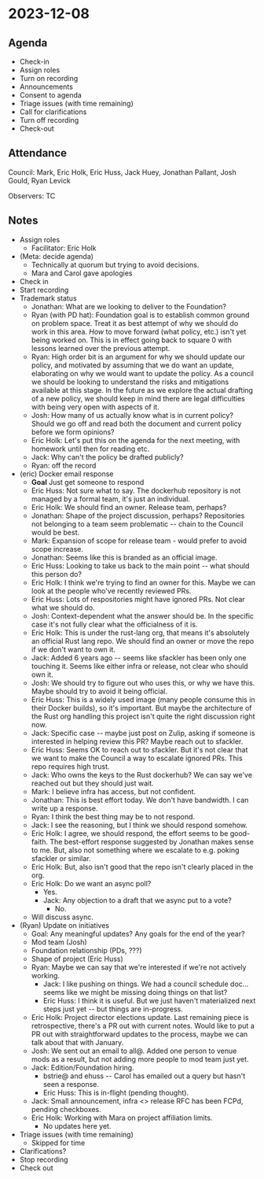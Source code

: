 # 2023-12-08

## Agenda

- Check-in
- Assign roles
- Turn on recording
- Announcements
- Consent to agenda
- Triage issues (with time remaining)
- Call for clarifications
- Turn off recording
- Check-out

## Attendance

Council: Mark, Eric Holk, Eric Huss, Jack Huey, Jonathan Pallant, Josh Gould, Ryan Levick

Observers: TC

## Notes

* Assign roles
    * Facilitator: Eric Holk
* (Meta: decide agenda)
    * Technically at quorum but trying to avoid decisions.
    * Mara and Carol gave apologies
* Check in
* Start recording
* Trademark status
    * Jonathan: What are we looking to deliver to the Foundation?
    * Ryan (with PD hat): Foundation goal is to establish common ground on problem space. Treat it as best attempt of why we should do work in this area. *How* to move forward (what policy, etc.) isn't yet being worked on. This is in effect going back to square 0 with lessons learned over the previous attempt.
    * Ryan: High order bit is an argument for why we should update our policy, and motivated by assuming that we do want an update, elaborating on why we would want to update the policy. As a council we should be looking to understand the risks and mitigations available at this stage. In the future as we explore the actual drafting of a new policy, we should keep in mind there are legal difficulties with being very open with aspects of it.
    * Josh: How many of us actually know what is in current policy? Should we go off and read both the document and current policy before we form opinions?
    * Eric Holk: Let's put this on the agenda for the next meeting, with homework until then for reading etc.
    * Jack: Why can't the policy be drafted publicly?
    * Ryan: off the record
* (eric) Docker email response
    * **Goal** Just get someone to respond
    * Eric Huss: Not sure what to say. The dockerhub repository is not managed by a formal team, it's just an individual.
    * Eric Holk: We should find an owner. Release team, perhaps?
    * Jonathan: Shape of the project discussion, perhaps? Repositories not belonging to a team seem problematic -- chain to the Council would be best.
    * Mark: Expansion of scope for release team - would prefer to avoid scope increase.
    * Jonathan: Seems like this is branded as an official image.
    * Eric Huss: Looking to take us back to the main point -- what should this person do?
    * Eric Holk: I think we're trying to find an owner for this. Maybe we can look at the people who've recently reviewed PRs.
    * Eric Huss: Lots of respositories might have ignored PRs. Not clear what we should do.
    * Josh: Context-dependent what the answer should be. In the specific case it's not fully clear what the officialness of it is.
    * Eric Holk: This is under the rust-lang org, that means it's absolutely an official Rust lang repo. We should find an owner or move the repo if we don't want to own it.
    * Jack: Added 6 years ago -- seems like sfackler has been only one touching it. Seems like either infra or release, not clear who should own it.
    * Josh: We should try to figure out who uses this, or why we have this. Maybe should try to avoid it being official.
    * Eric Huss: This is a widely used image (many people consume this in their Docker builds), so it's important. But maybe the architecture of the Rust org handling this project isn't quite the right discussion right now.
    * Jack: Specific case -- maybe just post on Zulip, asking if someone is interested in helping review this PR? Maybe reach out to sfackler.
    * Eric Huss: Seems OK to reach out to sfackler. But it's not clear that we want to make the Council a way to escalate ignored PRs. This repo requires high trust.
    * Jack: Who owns the keys to the Rust dockerhub? We can say we've reached out but they should just wait.
    * Mark: I believe infra has access, but not confident.
    * Jonathan: This is best effort today. We don't have bandwidth. I can write up a response.
    * Ryan: I think the best thing may be to not respond.
    * Jack: I see the reasoning, but I think we should respond somehow.
    * Eric Holk: I agree, we should respond, the effort seems to be good-faith. The best-effort response suggested by Jonathan makes sense to me. But, also not something where we escalate to e.g. poking sfackler or similar.
    * Eric Holk: But, also isn't good that the repo isn't clearly placed in the org.
    * Eric Holk: Do we want an async poll?
        * Yes.
        * Jack: Any objection to a draft that we async put to a vote?
            * No.
    * Will discuss async.
* (Ryan) Update on initiatives
    * Goal: Any meaningful updates? Any goals for the end of the year?
    * Mod team (Josh)
    * Foundation relationship (PDs, ???)
    * Shape of project (Eric Huss)
    * Ryan: Maybe we can say that we're interested if we're not actively working.
        * Jack: I like pushing on things. We had a council schedule doc... seems like we might be missing doing things on that list?
        * Eric Huss: I think it is useful. But we just haven't materialized next steps just yet -- but things are in-progress.
    * Eric Holk: Project director elections update. Last remaining piece is retrospective, there's a PR out with current notes. Would like to put a PR out with straightforward updates to the process, maybe we can talk about that with January.
    * Josh: We sent out an email to all@. Added one person to venue mods as a result, but not adding more people to mod team just yet.
    * Jack: Edition/Foundation hiring.
        * bstrie@ and ehuss -- Carol has emailed out a query but hasn't seen a response.
        * Eric Huss: This is in-flight (pending thought).
    * Jack: Small announcement, infra <> release RFC has been FCPd, pending checkboxes.
    * Eric Holk: Working with Mara on project affiliation limits.
        * No updates here yet.
* Triage issues (with time remaining)
    * Skipped for time
* Clarifications?
* Stop recording
* Check out

